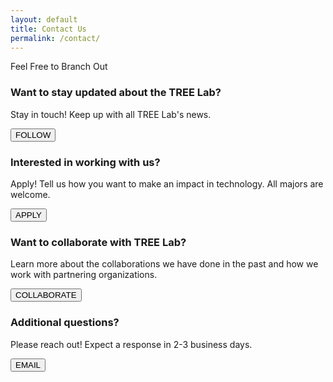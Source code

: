 ```yaml
---
layout: default
title: Contact Us
permalink: /contact/
---
```

<link rel="stylesheet" href="{{site.baseurl}}/assets/css/contacts.css">
<div class="banner-text">
  <span class="letter">Feel Free to Branch Out</span>
</div>
  <main class="contact-info">
  <div class="card">
    <div class="card-image" style="background-image: url('{{site.baseurl}}/assets/images/contact_icons/Twitter_bw.png');"> </div>
    <div class="card-text">
      <h3>Want to stay updated about the TREE Lab?</h3>
      <p>Stay in touch! Keep up with all TREE Lab's news.</p>
      <button onclick="window.location.href='https://twitter.com/tolloquialism'">FOLLOW</button>
    </div>
  </div>
  <div class="card">
    <div class="card-image" style="background-image: url('{{site.baseurl}}/assets/images/contact_icons/application.png');"> </div>
    <div class="card-text">
      <h3>Interested in working with us?</h3>
      <p>Apply! Tell us how you want to make an impact in technology. All majors are welcome.</p>
      <button onclick="window.location.href='https://forms.gle/dLXYiLxsNJhKCJZX9'">APPLY</button>
    </div>
  </div>
  <div class="card">
    <div class="card-image" style="background-image: url('{{site.baseurl}}/assets/images/contact_icons/interview_bw.png');"> </div>
    <div class="card-text">
      <h3>Want to collaborate with TREE Lab?</h3>
      <p>Learn more about the collaborations we have done in the past and how we work with partnering organizations.</p>
      <button onclick="window.location.href='{{site.baseurl}}/collaborate.html'">COLLABORATE</button>
    </div>
  </div>
  <div class="card">
    <div class="card-image" style="background-image: url('{{site.baseurl}}/assets/images/contact_icons/envelope.png');"> </div>
    <div class="card-text">
      <h3>Additional questions?</h3>
      <p>Please reach out! Expect a response in 2-3 business days.</p>
      <button onclick="window.location.href='mailto:sepehr.vakil@northwestern.edu'">EMAIL</button>
    </div>
  </div>
</main>
